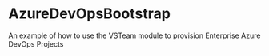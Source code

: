 # AzureDevOpsBootstrap
An example of how to use the VSTeam module to provision Enterprise Azure DevOps Projects
